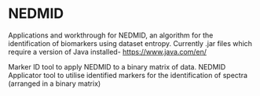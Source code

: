 # NEDMID
Applications and workthrough for NEDMID, an algorithm for the identification of biomarkers using dataset entropy. Currently .jar files which require a version of Java installed- https://www.java.com/en/

Marker ID tool to apply NEDMID to a binary matrix of data.
NEDMID Applicator tool to utilise identified markers for the identification of spectra (arranged in a binary matrix)

